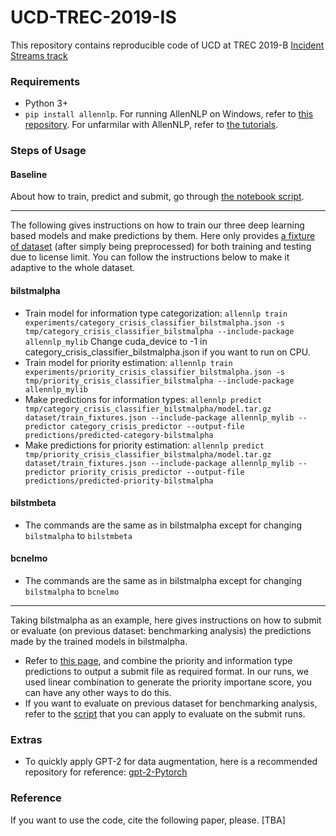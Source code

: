 # UCD-TREC-2019-IS
This repository contains reproducible code of UCD at TREC 2019-B [Incident Streams track](http://dcs.gla.ac.uk/~richardm/TREC_IS/)

### Requirements

-  Python 3+
- `pip install allennlp`. For running AllenNLP on Windows, refer to [this repository](https://github.com/wangcongcong123/AllenNLPonWins). For unfarmilar with AllenNLP, refer to [the tutorials](https://github.com/allenai/allennlp/tree/master/tutorials).

### Steps of Usage

#### Baseline
About how to train, predict and submit, go through [the notebook script](UCDbaseline.ipynb).

---
The following gives instructions on how to train our three deep learning based models and make predictions by them.
Here only provides [a fixture of dataset](dataset/train_fixtures.json) (after simply being preprocessed) for both training and testing due to license limit. You can follow the instructions below to make it adaptive to the whole dataset. 

#### bilstmalpha
- Train model for information type categorization: `allennlp train experiments/category_crisis_classifier_bilstmalpha.json -s tmp/category_crisis_classifier_bilstmalpha --include-package allennlp_mylib` Change cuda_device to -1 in category_crisis_classifier_bilstmalpha.json if you want to run on CPU.
- Train model for priority estimation: `allennlp train experiments/priority_crisis_classifier_bilstmalpha.json -s tmp/priority_crisis_classifier_bilstmalpha --include-package allennlp_mylib`
- Make predictions for information types: `allennlp predict tmp/category_crisis_classifier_bilstmalpha/model.tar.gz dataset/train_fixtures.json --include-package allennlp_mylib --predictor category_crisis_predictor --output-file predictions/predicted-category-bilstmalpha`
- Make predictions for priority estimation: `allennlp predict tmp/priority_crisis_classifier_bilstmalpha/model.tar.gz dataset/train_fixtures.json --include-package allennlp_mylib --predictor priority_crisis_predictor --output-file predictions/predicted-priority-bilstmalpha`

#### bilstmbeta
- The commands are the same as in bilstmalpha except for changing `bilstmalpha` to `bilstmbeta`

#### bcnelmo
- The commands are the same as in bilstmalpha except for changing `bilstmalpha` to `bcnelmo`
---
Taking bilstmalpha as an example, here gives instructions on how to submit or evaluate (on previous dataset: benchmarking analysis) the predictions made by the trained models in bilstmalpha.
- Refer to [this page](http://dcs.gla.ac.uk/~richardm/TREC_IS/2019/2019B_Submission.html), and combine the priority and information type predictions to output a submit file as required format. In our runs, we used linear combination to generate the priority importane score, you can have any other ways to do this.
- If you want to evaluate on previous dataset for benchmarking analysis, refer to the [script](http://dcs.gla.ac.uk/~richardm/TREC_IS/2019/TREC-IS_V2_2018Events_2019AFormat_Evaluation_Notebook.ipynb) that you can apply to evaluate on the submit runs.

### Extras
- To quickly apply GPT-2 for data augmentation, here is a recommended repository for reference: [gpt-2-Pytorch](https://github.com/graykode/gpt-2-Pytorch)

### Reference
If you want to use the code, cite the following paper, please.
    [TBA]
